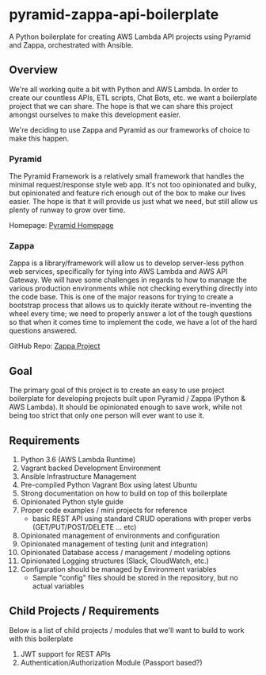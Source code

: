 # pyramid-zappa-api-boilerplate
A Python boilerplate for creating AWS Lambda API projects using Pyramid and Zappa, orchestrated with Ansible.

## Overview
We're all working quite a bit with Python and AWS Lambda. In order to create our countless APIs, ETL scripts, Chat Bots,
etc. we want a boilerplate project that we can share. The hope is that we can share this project amongst ourselves to
make this development easier.

We're deciding to use Zappa and Pyramid as our frameworks of choice to make this happen.

### Pyramid
The Pyramid Framework is a relatively small framework that handles the minimal request/response style web app. It's not
too opinionated and bulky, but opinionated and feature rich enough out of the box to make our lives easier. The hope is
that it will provide us just what we need, but still allow us plenty of runway to grow over time.

Homepage: [Pyramid Homepage](https://trypyramid.com)

### Zappa
Zappa is a library/framework will allow us to develop server-less python web services, specifically for tying into AWS
Lambda and AWS API Gateway. We will have some challenges in regards to how to manage the various production environments
while not checking everything directly into the code base. This is one of the major reasons for trying to create a
bootstrap process that allows us to quickly iterate without re-inventing the wheel every time; we need to properly
answer a lot of the tough questions so that when it comes time to implement the code, we have a lot of the hard
questions answered.

GitHub Repo: [Zappa Project](https://github.com/Miserlou/Zappa)

## Goal
The primary goal of this project is to create an easy to use project boilerplate for developing projects built
upon Pyramid / Zappa (Python & AWS Lambda). It should be opinionated enough to save work, while not being too strict
that only one person will ever want to use it.

## Requirements
  1. Python 3.6 (AWS Lambda Runtime)
  1. Vagrant backed Development Environment
  1. Ansible Infrastructure Management
  1. Pre-compiled Python Vagrant Box using latest Ubuntu
  1. Strong documentation on how to build on top of this boilerplate
  1. Opinionated Python style guide
  1. Proper code examples / mini projects for reference
     * basic REST API using standard CRUD operations with proper verbs (GET/PUT/POST/DELETE ... etc)
  1. Opinionated management of environments and configuration
  1. Opinionated management of testing (unit and integration)
  1. Opinionated Database access / management / modeling options
  1. Opinionated Logging structures (Slack, CloudWatch, etc.)
  1. Configuration should be managed by Environment variables
     * Sample "config" files should be stored in the repository, but no actual variables

## Child Projects / Requirements
Below is a list of child projects / modules that we'll want to build to work with this boilerplate

  1. JWT support for REST APIs
  1. Authentication/Authorization Module (Passport based?)
  
